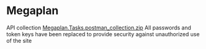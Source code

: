 # Megaplan
API collection
[Megaplan.Tasks.postman_collection.zip](https://github.com/KattyNemka/Megaplan/files/7779232/Megaplan.Tasks.postman_collection.zip)
All passwords and token keys have been replaced to provide security against unauthorized use of the site 
